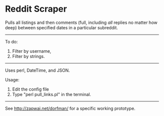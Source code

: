 # Reddit Scraper
Pulls all listings and then comments (full, including *all* replies no matter how deep) between specified dates in a particular subreddit.

----

To do:
1) Filter by username,
2) Filter by strings.

----

Uses perl, DateTime, and JSON.

Usage:
1) Edit the config file
2) Type "perl pull_links.pl" in the terminal.

----

See http://zapwai.net/dorfman/ for a specific working prototype.